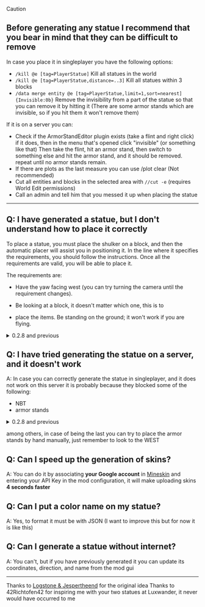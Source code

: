
> [!CAUTION]
> ## Before generating any statue I recommend that you bear in mind that they can be difficult to remove
> In case you place it in singleplayer you have the following options:
> * `/kill @e [tag=PlayerStatue]` Kill all statues in the world
> * `/kill @e [tag=PlayerStatue,distance=..3]` Kill all statues within 3 blocks
> * `/data merge entity @e [tag=PlayerStatue,limit=1,sort=nearest] {Invisible:0b}` Remove the invisibility from a part of the statue so that you can remove it by hitting it (There are some armor stands which are invisible, so if you hit them it won't remove them)
> 
> If it is on a server you can:
> * Check if the ArmorStandEditor plugin exists (take a flint and right click)
  if it does, then in the menu that's opened click "invisible" (or something like that)
  Then take the flint, hit an armor stand, then switch to something else and hit the armor stand, and it should be removed.
  repeat until no armor stands remain.
> * If there are plots as the last measure you can use /plot clear (Not recommended)
> * Cut all entities and blocks in the selected area with `//cut -e` (requires World Edit permissions)
> * Call an admin and tell him that you messed it up when placing the statue

***
## Q: I have generated a statue, but I don't understand how to place it correctly

To place a statue, you must place the shulker on a block, and then the automatic placer will assist you in positioning it. In the line where it specifies the requirements, you should follow the instructions. Once all the requirements are valid, you will be able to place it.

The requirements are:

* Have the yaw facing west (you can try turning the camera until the requirement changes).

* Be looking at a block, it doesn't matter which one, this is to 

* place the items.
Be standing on the ground; it won't work if you are flying.

<details>
<summary>0.2.8 and previous</summary>


A: You must place a dispenser **facing up**, a hopper connected to it, place the shulker/barrel on top of the hopper and with a simple redstone mechanism or a lever activate the dispenser until it contains no armor stands

Example:

<img src="../../../images/wiki/player_statue_correct_use.png" alt="Correct use" width="500">

**Note**: the mechanism can be anywhere, the statue will not come out on top of the dispenser

**Note 2**: The statue is configured to work with the dispenser facing those directions because of the bug [Rotation NBT tag does not affect armor stand's rotation when placed using an armor stand item](https://bugs.mojang.com/browse/MC-189647)

## Q: I have generated a statue that looks like the following:

<img src="../../../images/wiki/player_statue_wrong_use.png" alt="Wrong use" width="300">

A: This is because the **dispenser must be facing up** or east

</details>

## Q: I have tried generating the statue on a server, and it doesn't work
A: In case you can correctly generate the statue in singleplayer, and it does not work on this server it is probably because they blocked some of the following:

* NBT
* armor stands

<details>
<summary>0.2.8 and previous</summary>

* shulkers
* dispensers
* hoppers
* activate dispensers

</details>

among others, in case of being the last you can try to place the armor stands by hand manually, just remember to look to the WEST

## Q: Can I speed up the generation of skins?
A: You can do it by associating **your Google account** in [Mineskin](https://mineskin.org/apikey) and entering your API Key in the mod configuration, it will make uploading skins **4 seconds faster**

## Q: Can I put a color name on my statue?
A: Yes, to format it must be with JSON (I want to improve this but for now it is like this)

## Q: Can I generate a statue without internet?
A: You can't, but if you have previously generated it you can update its coordinates, direction, and name from the mod gui
***

Thanks to [Logstone & Jespertheend](https://statue.jespertheend.com/) for the original idea
Thanks to 42Richtofen42 for inspiring me with your two statues at Luxwander, it never would have occurred to me
